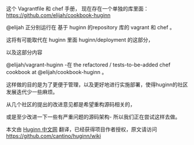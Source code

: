 这个 Vagrantfile 和 chef 手册，
现在存在一个单独的库里面：https://github.com/elijah/cookbook-huginn


@elijah 正分别运行在 基于 huginn 的repository 库的 vagrant 和 chef 。 

这将有可能取代在 huginn 里面 huginn/deployment 的这部分，

以及这部分内容

@elijah/vagrant-huginn -在 the refactored / tests-to-be-added chef cookbook at @elijah/cookbook-huginn 。


这样做的目的是为了更便于管理，以及更好地进行实施部署，使得huginn的社区发展迭代少一些麻烦。

从几个社区的提出的改进意见都是希望重构源码相关的，

或是至少改进一下一些有严重问题的源码架构- 所以我们正在尝试这样去做。




本文由 [ Huginn 中文网](http://huginn.cn) 翻译，已经获得项目作者授权，原文请访问 https://github.com/cantino/huginn/wiki
